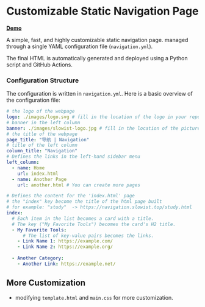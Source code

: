 # Customizable Static Navigation Page

**[Demo](https://navigation.slowist.top/)**

A simple, fast, and highly customizable static navigation page. managed through a single YAML configuration file (`navigation.yml`).

The final HTML is automatically generated and deployed using a Python script and GitHub Actions.

### Configuration Structure

The configuration is written in `navigation.yml`. Here is a basic overview of the configuration file:

```yaml
# the logo of the webpage
logo: ./images/logo.svg # fill in the location of the logo in your repository
# banner in the left column
banner: ./images/slowist-logo.jpg # fill in the location of the picture in your repository
# the title of the webpage
page_title: "导航 | Navigation"
# title of the left column
column_title: "Navigation"
# Defines the links in the left-hand sidebar menu
left_column:
  - name: Home
    url: index.html
  - name: Another Page
    url: another.html # You can create more pages

# Defines the content for the 'index.html' page
# the "index" key become the title of the html page built
# for example: "study"  -> https://navigation.slowist.top/study.html
index:
  # Each item in the list becomes a card with a title.
  # The key ("My Favorite Tools") becomes the card's H2 title.
  - My Favorite Tools:
      # The list of key-value pairs becomes the links.
    - Link Name 1: https://example.com/
    - Link Name 2: https://example.org/
  
  - Another Category:
    - Another Link: https://example.net/
```

## More Customization

- modifying `template.html` and `main.css` for more customization.
